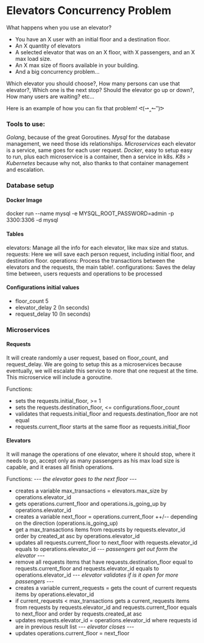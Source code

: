 
# Elevators Concurrency Problem
What happens when you use an elevator?
- You have an X user with an initial floor and a destination floor.
- An X quantity of elevators
- A selected elevator that was on an X floor, with X passengers, and an X max load size. 
- An X max size of floors available in your building.
- And a big concurrency problem...

Which elevator you should choose?, How many persons can use that elevator?, Which one is the next stop? Should the elevator go up or down?, How many users are waiting? etc...

Here is an example of how you can fix that problem! ᕙ(⇀‸↼‶)ᕗ

### Tools to use:
*Golang*, because of the great Goroutines.
*Mysql* for the database management, we need those ids relationships.
*Microservices* each elevator is a service, same goes for each user request.
*Docker*, easy to setup easy to run, plus each microservice is a container, then a service in k8s.
*K8s > Kubernetes* because why not, also thanks to that container management and escalation.

### Database setup
#### Docker Image
docker run --name mysql -e MYSQL_ROOT_PASSWORD=admin -p 3300:3306 -d mysql

#### Tables
elevators: Manage all the info for each elevator, like max size and status.
requests: Here we will save each person request, including initial floor, and destination floor.
operations: Process the transactions between the elevators and the requests, the main table!.
configurations: Saves the delay time between, users requests and operations to be processed

#### Configurations initial values
- floor_count 5
- elevator_delay 2 (In seconds)
- request_delay 10 (In seconds)

### Microservices
#### Requests
It will create randomly a user request, based on floor_count, and request_delay. We are going to setup this as a microservices because eventually, we will escalate this service to more that one request at the time. This microservice will include a goroutine.

Functions: 
- sets the requests.initial_floor, >= 1
- sets the requests.destination_floor, <= configurations.floor_count
- validates that requests.initial_floor and requests.destination_floor are not equal
- requests.current_floor starts at the same floor as requests.initial_floor

#### Elevators
It will manage the operations of one elevator, where it should stop, where it needs to go, accept only as many passengers as his max load size is capable, and it erases all finish operations.

Functions:
*--- the elevator goes to the next floor ---*
- creates a variable max_transactions = elevators.max_size by operations.elevator_id
- gets operations.current_floor and operations.is_going_up by operations.elevator_id
- creates a variable next_floor = operations.current_floor ++/-- depending on the direction (operations.is_going_up)  
- get a max_transactions items from requests by requests.elevator_id order by created_at asc by operations.elevator_id
- updates all requests.current_floor to next_floor with requests.elevator_id equals to operations.elevator_id
*--- passengers get out form the elevator ---*
- remove all requests items that have requests.destination_floor equal to requests.current_floor and requests.elevator_id equals to operations.elevator_id
*--- elevator validates if is it open for more passengers ---*
- creates a variable current_requests = gets the count of current requests items by operations.elevator_id
- if current_requests < max_transactions gets a current_requests items from requests by requests.elevator_id and requests.current_floor equals to next_floor and order by requests.created_at asc 
- updates requests.elevator_id = operations.elevator_id where requests id are in previous result list
*--- elevator closes ---*
- updates operations.current_floor = next_floor 

